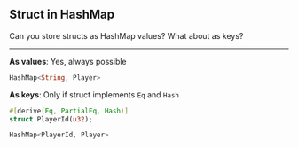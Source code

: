 ## Struct in HashMap

Can you store structs as HashMap values? What about as keys?

---

**As values**: Yes, always possible
```rust
HashMap<String, Player>
```

**As keys**: Only if struct implements `Eq` and `Hash`
```rust
#[derive(Eq, PartialEq, Hash)]
struct PlayerId(u32);

HashMap<PlayerId, Player>
```

